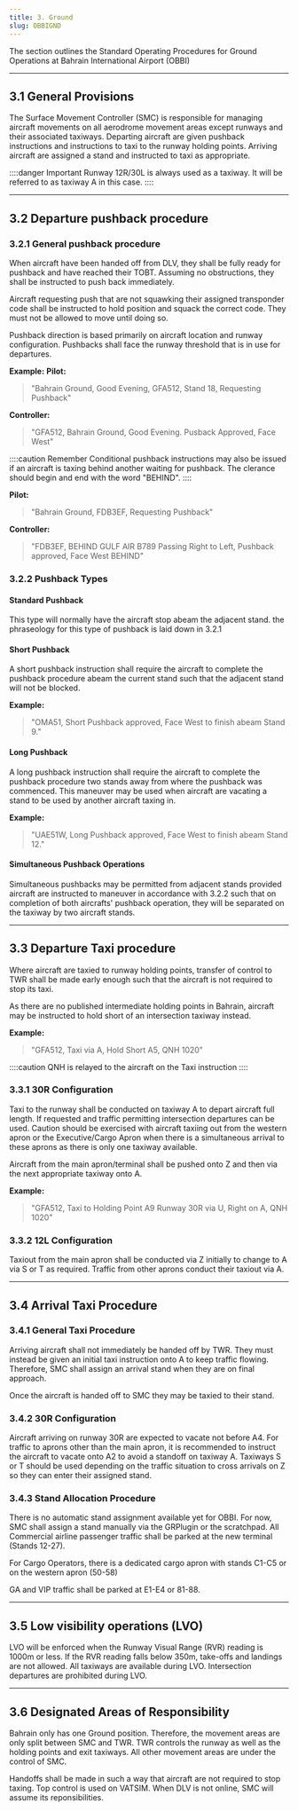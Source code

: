 ```yaml
---
title: 3. Ground
slug: OBBIGND
---
```

The section outlines the Standard Operating Procedures for Ground Operations at Bahrain International Airport (OBBI)

---

## 3.1 General Provisions

The Surface Movement Controller (SMC) is responsible for managing aircraft movements on all aerodrome movement areas except runways and their associated taxiways. Departing aircraft are given pushback instructions and instructions to taxi to the runway holding points. Arriving aircraft are assigned a stand and instructed to taxi as appropriate.

::::danger Important
Runway 12R/30L is always used as a taxiway. It will be referred to as taxiway A in this case.
::::

---

## 3.2 Departure pushback procedure
### 3.2.1 General pushback procedure
When aircraft have been handed off from DLV, they shall be fully ready for pushback and have reached their TOBT. Assuming no obstructions, they shall be instructed to push back immediately.

Aircraft requesting push that are not squawking their assigned transponder code shall be instructed to hold position and squack the correct code. They must not be allowed to move until doing so.

Pushback direction is based primarily on aircraft location and runway configuration. Pushbacks shall face the runway threshold that is in use for departures.

**Example:**
**Pilot:**
> "Bahrain Ground, Good Evening, GFA512, Stand 18, Requesting Pushback"

**Controller:**
> "GFA512, Bahrain Ground, Good Evening. Pusback Approved, Face West"

::::caution Remember
Conditional pushback instructions may also be issued if an aircraft is taxing behind another waiting for pushback. The clerance should begin and end with the word "BEHIND".
::::

**Pilot:**
> "Bahrain Ground, FDB3EF, Requesting Pushback"

**Controller:**
> "FDB3EF, BEHIND GULF AIR B789 Passing Right to Left, Pushback approved, Face West BEHIND"

### 3.2.2 Pushback Types
#### Standard Pushback
This type will normally have the aircraft stop abeam the adjacent stand. the phraseology for this type of pushback is laid down in 3.2.1


#### Short Pushback
A short pushback instruction shall require the aircraft to complete the pushback procedure abeam the current stand such that the adjacent stand will not be blocked.

**Example:**
>"OMA51, Short Pushback approved, Face West to finish abeam Stand 9."

#### Long Pushback
A long pushback instruction shall require the aircraft to complete the pushback procedure two stands away from where the pushback was commenced. This maneuver may be used when aircraft are vacating a stand to be used by another aircraft taxing in.

**Example:**
>"UAE51W, Long Pushback approved, Face West to finish abeam Stand 12."
#### Simultaneous Pushback Operations
Simultaneous pushbacks may be permitted from adjacent stands provided aircraft are instructed to maneuver in accordance with 3.2.2 such that on completion of both aircrafts' pushback operation, they will be separated on the taxiway by two aircraft stands.

---

## 3.3 Departure Taxi procedure
Where aircraft are taxied to runway holding points, transfer of control to TWR shall be made early enough such that the aircraft is not required to stop its taxi.

As there are no published intermediate holding points in Bahrain, aircraft may be instructed to hold short of an intersection taxiway instead.

**Example:**
>"GFA512, Taxi via A, Hold Short A5, QNH 1020"

::::caution
QNH is relayed to the aircraft on the Taxi instruction
::::

### 3.3.1 30R Configuration

Taxi to the runway shall be conducted on taxiway A to depart aircraft full length. If requested and traffic permitting intersection departures can be used. Caution should be exercised with aircraft taxiing out from the western apron or the Executive/Cargo Apron when there is a simultaneous arrival to these aprons as there is only one taxiway available.

Aircraft from the main apron/terminal shall be pushed onto Z and then via the next appropriate taxiway onto A.

**Example:**
>"GFA512, Taxi to Holding Point A9 Runway 30R via U, Right on A, QNH 1020"

### 3.3.2 12L Configuration
Taxiout from the main apron shall be conducted via Z initially to change to A via S or T as required. Traffic from other aprons conduct their taxiout via A.

---

## 3.4 Arrival Taxi Procedure
### 3.4.1 General Taxi Procedure

Arriving aircraft shall not immediately be handed off by TWR. They must instead be given an initial taxi instruction onto A to keep traffic flowing. Therefore, SMC shall assign an arrival stand when they are on final approach.

Once the aircraft is handed off to SMC they may be taxied to their stand.

### 3.4.2 30R Configuration
Aircraft arriving on runway 30R are expected to vacate not before A4. For traffic to aprons other than the main apron, it is recommended to instruct the aircraft to vacate onto A2 to avoid a standoff on taxiway A. Taxiways S or T should be used depending on the traffic situation to cross arrivals on Z so they can enter their assigned stand.

### 3.4.3 Stand Allocation Procedure

There is no automatic stand assignment available yet for OBBI. For now, SMC shall assign a stand manually via the GRPlugin or the scratchpad. All Commercial airline passenger traffic shall be parked at the new terminal (Stands 12-27).

For Cargo Operators, there is a dedicated cargo apron with stands C1-C5 or on the western apron (50-58)

GA and VIP traffic shall be parked at E1-E4 or 81-88.

---

## 3.5 Low visibility operations (LVO)

LVO will be enforced when the Runway Visual Range (RVR) reading is 1000m or less. If the RVR reading falls below 350m, take-offs and landings are not allowed. All taxiways are available during LVO. Intersection departures are prohibited during LVO.

---

## 3.6 Designated Areas of Responsibility

Bahrain only has one Ground position. Therefore, the movement areas are only split between SMC and TWR. TWR controls the runway as well as the holding points and exit taxiways. All other movement areas are under the control of SMC.

Handoffs shall be made in such a way that aircraft are not required to stop taxing. Top control is used on VATSIM. When DLV is not online, SMC will assume its reponsibilities.